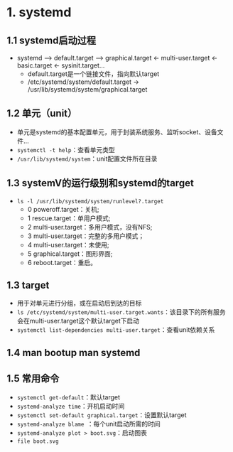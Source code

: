 # 1. systemd
## 1.1 systemd启动过程
- systemd --> default.target --> graphical.target <- multi-user.target <- basic.target <- sysinit.target...
  - default.target是一个链接文件，指向默认target
  - /etc/systemd/system/default.target -> /usr/lib/systemd/system/graphical.target
  
## 1.2 单元（unit）
- 单元是systemd的基本配置单元，用于封装系统服务、监听socket、设备文件...
- `systemctl -t help`：查看单元类型
- `/usr/lib/systemd/system`：unit配置文件所在目录

## 1.3 systemV的运行级别和systemd的target
- `ls -l /usr/lib/systemd/system/runlevel?.target`
  - 0 poweroff.target：关机;
  - 1 rescue.target：单用户模式;
  - 2 multi-user.target：多用户模式，没有NFS;
  - 3 multi-user.target：完整的多用户模式；
  - 4 multi-user.target：未使用;
  - 5 graphical.target：图形界面;
  - 6 reboot.target：重启。

## 1.3 target
- 用于对单元进行分组，或在启动后到达的目标
- `ls /etc/systemd/system/multi-user.target.wants`：该目录下的所有服务会在multi-user.target这个默认target下启动
- `systemctl list-dependencies multi-user.target`：查看unit依赖关系

## 1.4 man bootup man systemd

## 1.5 常用命令
- `systemctl get-default`：默认target
- `systemd-analyze time`：开机启动时间
- `systemctl set-default graphical.target`：设置默认target
- `systemd-analyze blame `：每个unit启动所需的时间
- `systemd-analyze plot > boot.svg`：启动图表
- `file boot.svg`